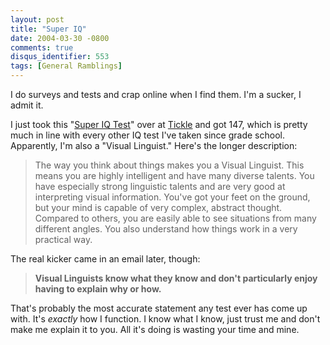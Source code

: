 ```yaml
---
layout: post
title: "Super IQ"
date: 2004-03-30 -0800
comments: true
disqus_identifier: 553
tags: [General Ramblings]
---
```

I do surveys and tests and crap online when I find them. I'm a sucker, I
admit it.

 I just took this "[Super IQ
Test](http://web.tickle.com/tests/superiq/)" over at
[Tickle](http://web.tickle.com/) and got 147, which is pretty much in
line with every other IQ test I've taken since grade school. Apparently,
I'm also a "Visual Linguist." Here's the longer description:

> The way you think about things makes you a Visual Linguist. This means
> you are highly intelligent and have many diverse talents. You have
> especially strong linguistic talents and are very good at interpreting
> visual information. You've got your feet on the ground, but your mind
> is capable of very complex, abstract thought. Compared to others, you
> are easily able to see situations from many different angles. You also
> understand how things work in a very practical way.

The real kicker came in an email later, though:

> **Visual Linguists know what they know and don't particularly enjoy
> having to explain why or how.**

That's probably the most accurate statement any test ever has come up
with. It's *exactly* how I function. I know what I know, just trust me
and don't make me explain it to you. All it's doing is wasting your time
and mine.
